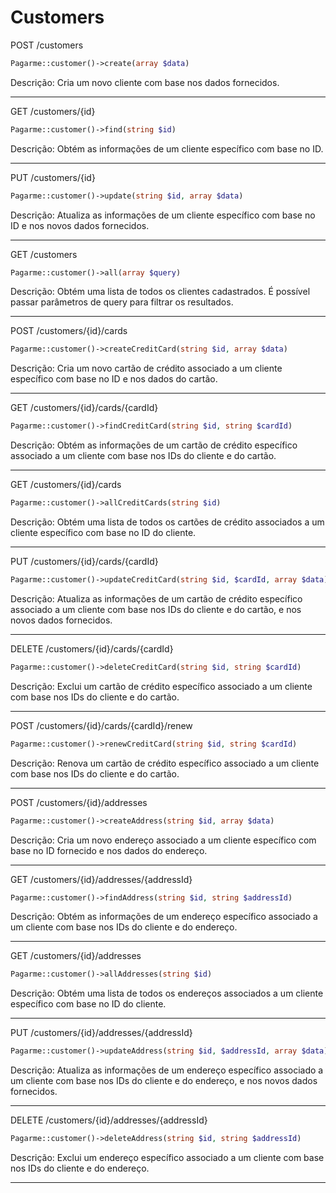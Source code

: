 # Customers

POST /customers

```php
Pagarme::customer()->create(array $data)
```

Descrição: Cria um novo cliente com base nos dados fornecidos.

---

GET /customers/{id}


```php
Pagarme::customer()->find(string $id)
```

Descrição: Obtém as informações de um cliente específico com base no ID.

---

PUT /customers/{id}

```php
Pagarme::customer()->update(string $id, array $data)
```

Descrição: Atualiza as informações de um cliente específico com base no ID e nos novos dados fornecidos.

---

GET /customers

```php
Pagarme::customer()->all(array $query)
```

Descrição: Obtém uma lista de todos os clientes cadastrados. É possível passar parâmetros de query para filtrar os resultados.

---

POST /customers/{id}/cards

```php
Pagarme::customer()->createCreditCard(string $id, array $data)
```

Descrição: Cria um novo cartão de crédito associado a um cliente específico com base no ID e nos dados do cartão.

---

GET /customers/{id}/cards/{cardId}

```php
Pagarme::customer()->findCreditCard(string $id, string $cardId)
```

Descrição: Obtém as informações de um cartão de crédito específico associado a um cliente com base nos IDs do cliente e do cartão.

---

GET /customers/{id}/cards

```php
Pagarme::customer()->allCreditCards(string $id)
```

Descrição: Obtém uma lista de todos os cartões de crédito associados a um cliente específico com base no ID do cliente.

---

PUT /customers/{id}/cards/{cardId}

```php
Pagarme::customer()->updateCreditCard(string $id, $cardId, array $data)
```

Descrição: Atualiza as informações de um cartão de crédito específico associado a um cliente com base nos IDs do cliente e do cartão, e nos novos dados fornecidos.

---

DELETE /customers/{id}/cards/{cardId}

```php
Pagarme::customer()->deleteCreditCard(string $id, string $cardId)
```

Descrição: Exclui um cartão de crédito específico associado a um cliente com base nos IDs do cliente e do cartão.

---

POST /customers/{id}/cards/{cardId}/renew

```php
Pagarme::customer()->renewCreditCard(string $id, string $cardId)
```

Descrição: Renova um cartão de crédito específico associado a um cliente com base nos IDs do cliente e do cartão.

---

POST /customers/{id}/addresses

```php
Pagarme::customer()->createAddress(string $id, array $data)
```

Descrição: Cria um novo endereço associado a um cliente específico com base no ID fornecido e nos dados do endereço.

---

GET /customers/{id}/addresses/{addressId}

```php
Pagarme::customer()->findAddress(string $id, string $addressId)
```

Descrição: Obtém as informações de um endereço específico associado a um cliente com base nos IDs do cliente e do endereço.

---

GET /customers/{id}/addresses

```php
Pagarme::customer()->allAddresses(string $id)
```

Descrição: Obtém uma lista de todos os endereços associados a um cliente específico com base no ID do cliente.

---

PUT /customers/{id}/addresses/{addressId}


```php
Pagarme::customer()->updateAddress(string $id, $addressId, array $data)
```

Descrição: Atualiza as informações de um endereço específico associado a um cliente com base nos IDs do cliente e do endereço, e nos novos dados fornecidos.

---

DELETE /customers/{id}/addresses/{addressId}

```php
Pagarme::customer()->deleteAddress(string $id, string $addressId)
```

Descrição: Exclui um endereço específico associado a um cliente com base nos IDs do cliente e do endereço.

---
